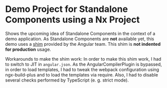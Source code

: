 # Demo Project for Standalone Components using a Nx Project

Shows the upcoming idea of Standalone Components in the context of a demo application. As Standalone Components are **not** available yet, this demo uses a [shim](https://stackblitz.com/edit/ng-standalone) provided by the Angular team. This shim is **not indented for production** usage.

Workarounds to make the shim work: In order to make this shim work, I had to switch to JIT in ``angular.json``. As the AngularCompilerPlugin is bypassed, in order to load templates, I had to tweak the webpack configuration using ngx-build-plus and to load the templates via require. Also, I had to disable several checks performed by TypeScript (e. g. strict mode).


